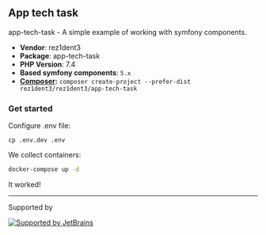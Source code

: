 ## App tech task

app-tech-task - A simple example of working with symfony components.

* **Vendor**: rez1dent3
* **Package**: app-tech-task
* **PHP Version**: 7.4
* **Based symfony components**: `5.x`
* **[Composer](https://getcomposer.org/):** `composer create-project --prefer-dist rez1dent3/rez1dent3/app-tech-task`

### Get started 

Configure .env file:
```
cp .env.dev .env
```

We collect containers:
```bash
docker-compose up -d
```

It worked!

---
Supported by

[![Supported by JetBrains](https://cdn.rawgit.com/bavix/development-through/46475b4b/jetbrains.svg)](https://www.jetbrains.com/)
